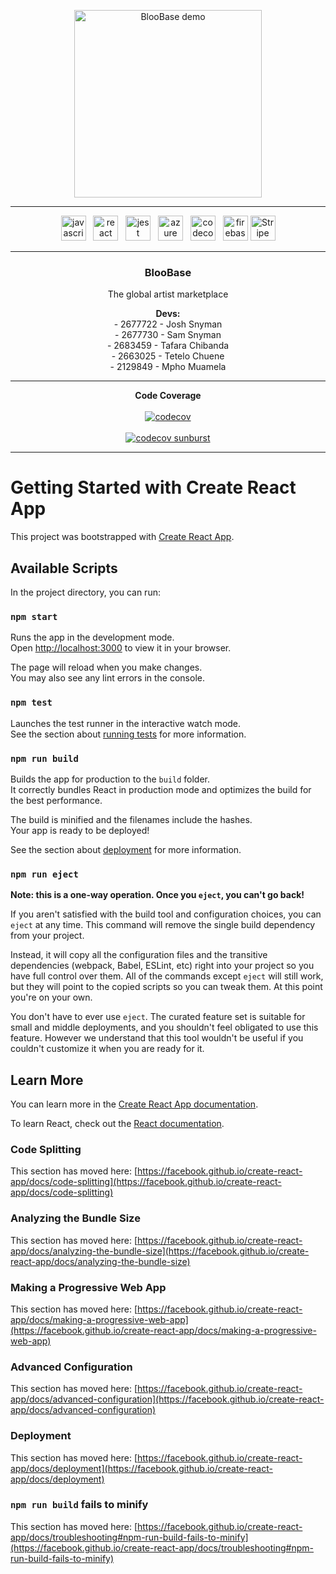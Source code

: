 <p align="center">
  <img src="media/Banner_compressed.gif" alt="BlooBase demo" height="300" />
</p>

---

<p align="center">
  <img src="https://cdn.jsdelivr.net/gh/devicons/devicon/icons/javascript/javascript-original.svg" height="40" alt="javascript logo" />
  &nbsp;
  <img src="https://cdn.jsdelivr.net/gh/devicons/devicon/icons/react/react-original.svg" height="40" alt="react logo" />
  &nbsp;
  <img src="https://cdn.jsdelivr.net/gh/devicons/devicon/icons/jest/jest-plain.svg" height="40" alt="jest logo" />
  &nbsp;
  <img src="https://cdn.jsdelivr.net/gh/devicons/devicon/icons/azure/azure-original.svg" height="40" alt="azure logo" />
  &nbsp;
  <img src="https://cdn.jsdelivr.net/gh/devicons/devicon/icons/codecov/codecov-plain.svg" height="40" alt="codecov logo" />
  &nbsp;
  <img src="https://cdn.jsdelivr.net/gh/devicons/devicon/icons/firebase/firebase-plain.svg" height="40" alt="firebase logo" />
  <img src="stripe.png" height="40" alt="Stripe" />
</p>

---

<h3 align="center">BlooBase</h3>
<p align="center">The global artist marketplace</p>

<p align="center">
  <strong>Devs:</strong><br>
  - 2677722 - Josh Snyman<br>
  - 2677730 - Sam Snyman<br>
  - 2683459 - Tafara Chibanda<br>
  - 2663025 - Tetelo Chuene<br>
  - 2129849 - Mpho Muamela
</p>

---

<p align="center">
  <strong>Code Coverage</strong><br><br>
  <a href="https://codecov.io/gh/BlooBase/BlooBase">
    <img src="https://codecov.io/gh/BlooBase/BlooBase/branch/main/graph/badge.svg?token=9N1S0VGR81" alt="codecov" />
  </a>
  <br><br>
  <a href="https://codecov.io/gh/BlooBase/BlooBase">
    <img src="https://codecov.io/gh/BlooBase/BlooBase/branch/main/graph/sunburst.svg?token=9N1S0VGR81" alt="codecov sunburst" />
  </a>
</p>


---

# Getting Started with Create React App

This project was bootstrapped with [Create React App](https://github.com/facebook/create-react-app).

## Available Scripts

In the project directory, you can run:

### `npm start`

Runs the app in the development mode.\
Open [http://localhost:3000](http://localhost:3000) to view it in your browser.

The page will reload when you make changes.\
You may also see any lint errors in the console.

### `npm test`

Launches the test runner in the interactive watch mode.\
See the section about [running tests](https://facebook.github.io/create-react-app/docs/running-tests) for more information.

### `npm run build`

Builds the app for production to the `build` folder.\
It correctly bundles React in production mode and optimizes the build for the best performance.

The build is minified and the filenames include the hashes.\
Your app is ready to be deployed!

See the section about [deployment](https://facebook.github.io/create-react-app/docs/deployment) for more information.

### `npm run eject`

**Note: this is a one-way operation. Once you `eject`, you can't go back!**

If you aren't satisfied with the build tool and configuration choices, you can `eject` at any time. This command will remove the single build dependency from your project.

Instead, it will copy all the configuration files and the transitive dependencies (webpack, Babel, ESLint, etc) right into your project so you have full control over them. All of the commands except `eject` will still work, but they will point to the copied scripts so you can tweak them. At this point you're on your own.

You don't have to ever use `eject`. The curated feature set is suitable for small and middle deployments, and you shouldn't feel obligated to use this feature. However we understand that this tool wouldn't be useful if you couldn't customize it when you are ready for it.

## Learn More

You can learn more in the [Create React App documentation](https://facebook.github.io/create-react-app/docs/getting-started).

To learn React, check out the [React documentation](https://reactjs.org/).

### Code Splitting

This section has moved here: [https://facebook.github.io/create-react-app/docs/code-splitting](https://facebook.github.io/create-react-app/docs/code-splitting)

### Analyzing the Bundle Size

This section has moved here: [https://facebook.github.io/create-react-app/docs/analyzing-the-bundle-size](https://facebook.github.io/create-react-app/docs/analyzing-the-bundle-size)

### Making a Progressive Web App

This section has moved here: [https://facebook.github.io/create-react-app/docs/making-a-progressive-web-app](https://facebook.github.io/create-react-app/docs/making-a-progressive-web-app)

### Advanced Configuration

This section has moved here: [https://facebook.github.io/create-react-app/docs/advanced-configuration](https://facebook.github.io/create-react-app/docs/advanced-configuration)

### Deployment

This section has moved here: [https://facebook.github.io/create-react-app/docs/deployment](https://facebook.github.io/create-react-app/docs/deployment)

### `npm run build` fails to minify

This section has moved here: [https://facebook.github.io/create-react-app/docs/troubleshooting#npm-run-build-fails-to-minify](https://facebook.github.io/create-react-app/docs/troubleshooting#npm-run-build-fails-to-minify)
